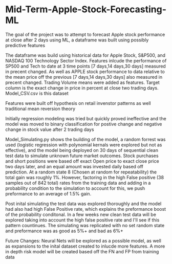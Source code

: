 # Mid-Term-Apple-Stock-Forecasting-ML
The goal of the project was to attempt to forecast Apple stock performance at close after 2 days using ML, a dataframe was built using possibly predictive features

The dataframe was build using historical data for Apple Stock, S&P500, and NASDAQ 100 Technology Sector Index.
Features inlcude the performance of SP500 and Tech to date at 3 time points [7 days,14 days,30 days] measured in precent changed.
As well as APPLE stock performance to data relative to the mean price off the previous [7 days,14 days,30 days] also measured in precent changed.
Trading Volume means were added as features.
Target column is the exact change in price in percent at close two trading days.
Model_CSV.csv is this dataset

Features were built off hypothesis on retail invenstor patterns as well traditional mean reversion theory

Initially regression modeling was tried but quickly proved ineffective and the model was moved to binary classification for postive change and negative change in stock value after 2 trading days

Model_Simulating.py shows the building of the model, a random forrest was used (logistic regression with polynomial kernals were explored but not as effective), and the model being deployed on 30 days of sequential clean test data to simulate unknown future market outcomes. Stock purchases and short positions were based off exact Open price to exact close price two days later, and an equal amount was invested daily based off prediction. At a random state 8 (Chosen at random for repeatability) the total gain was roughly 1%. However, factoring in the high False positive (38 samples out of 842 total) rates from the training data and adding in a probability condition to the simulation to account for this, we push preformance to an average of 1.5% gain. 

Post inital simulating the test data was explored thoroughly and the model had also had high False Positive rate, which explains the preformance boost of the probability conditonal. In a few weeks new clean test data will be explored taking into account the high false positive rate and I'll see if this pattern countinues. The simulating was replicated with no set random state and preformance was as good as 5%+ and bad as 6%+

Future Changes: Neural Nets will be explored as a possible model, as well as expansions to the inital dataset created to inlucde more features. A more in depth risk model will be created based off the FN and FP from training data
